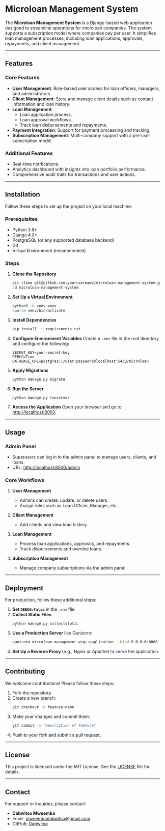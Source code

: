 # Microloan Management System

The **Microloan Management System** is a Django-based web application designed to streamline operations for microloan companies. The system supports a subscription model where companies pay per user. It simplifies loan management processes, including loan applications, approvals, repayments, and client management.

---

## Features

### Core Features
- **User Management**: Role-based user access for loan officers, managers, and administrators.
- **Client Management**: Store and manage client details such as contact information and loan history.
- **Loan Management**:
  - Loan application process.
  - Loan approval workflows.
  - Track loan disbursements and repayments.
- **Payment Integration**: Support for payment processing and tracking.
- **Subscription Management**: Multi-company support with a per-user subscription model.

### Additional Features
- Real-time notifications.
- Analytics dashboard with insights into loan portfolio performance.
- Comprehensive audit trails for transactions and user actions.

---

## Installation

Follow these steps to set up the project on your local machine:

### Prerequisites
- Python 3.8+
- Django 4.0+
- PostgreSQL (or any supported database backend)
- Git
- Virtual Environment (recommended)

### Steps

1. **Clone the Repository**
   ```bash
   git clone git@github.com:yourusername/microloan-management-system.git
   cd microloan-management-system
   ```

2. **Set Up a Virtual Environment**
   ```bash
   python3 -m venv venv
   source venv/bin/activate
   ```

3. **Install Dependencies**
   ```bash
   pip install -r requirements.txt
   ```

4. **Configure Environment Variables**
   Create a `.env` file in the root directory and configure the following:
   ```env
   SECRET_KEY=your-secret-key
   DEBUG=True
   DATABASE_URL=postgres://user:password@localhost:5432/microloan
   ```

5. **Apply Migrations**
   ```bash
   python manage.py migrate
   ```

6. **Run the Server**
   ```bash
   python manage.py runserver
   ```

7. **Access the Application**
   Open your browser and go to [http://localhost:8000](http://localhost:8000).

---

## Usage

### Admin Panel
- Superusers can log in to the admin panel to manage users, clients, and loans.
- URL: [http://localhost:8000/admin](http://localhost:8000/admin)

### Core Workflows
1. **User Management**
   - Admins can create, update, or delete users.
   - Assign roles such as Loan Officer, Manager, etc.

2. **Client Management**
   - Add clients and view loan history.

3. **Loan Management**
   - Process loan applications, approvals, and repayments.
   - Track disbursements and overdue loans.

4. **Subscription Management**
   - Manage company subscriptions via the admin panel.

---

## Deployment

For production, follow these additional steps:

1. **Set `DEBUG=False`** in the `.env` file.
2. **Collect Static Files**:
   ```bash
   python manage.py collectstatic
   ```
3. **Use a Production Server** like Gunicorn:
   ```bash
   gunicorn microloan_management.wsgi:application --bind 0.0.0.0:8000
   ```
4. **Set Up a Reverse Proxy** (e.g., Nginx or Apache) to serve the application.

---

## Contributing

We welcome contributions! Please follow these steps:

1. Fork the repository.
2. Create a new branch:
   ```bash
   git checkout -b feature-name
   ```
3. Make your changes and commit them:
   ```bash
   git commit -m "Description of feature"
   ```
4. Push to your fork and submit a pull request.

---

## License

This project is licensed under the MIT License. See the [LICENSE](LICENSE) file for details.

---

## Contact

For support or inquiries, please contact:
- **Dabwitso Mweemba**
- Email: [mweembadabwitso@gmail.com](mailto:mweembadabwitso@gmail.com)
- GitHub: [Dabwitso](https://github.com/Jeenyhus)
